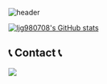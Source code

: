 ![header](https://capsule-render.vercel.app/api?type=waving&color=timeGradient&text=Welcome%20to%20ljg980708's%20GitHub%20👋&animation=twinkling&fontSize=35&fontAlignY=40&fontAlign=70&height=250) 

[![ljg980708's GitHub stats](https://github-readme-stats.vercel.app/api?username=ljg980708&include_all_commits=true&theme=cobalt)](https://github.com/anuraghazra/github-readme-stats)

## 📞 Contact 📞
<div style="display:flex; flex-direction:row;">
    <a href="mailto:ljg980708@gmail.com">
        <img src="https://img.shields.io/badge/Gmail-EA4335?style=for-the-badge&logo=Gmail&logoColor=white"> 
    </a>
</div><br>
